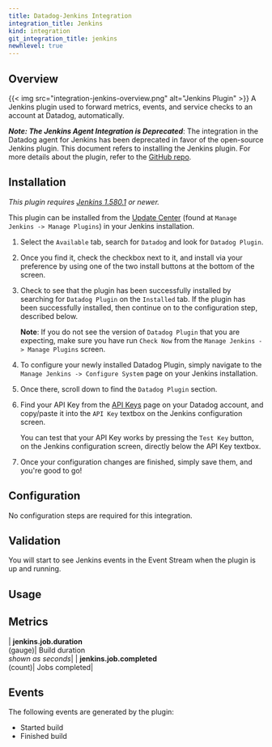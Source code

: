 ```yaml
---
title: Datadog-Jenkins Integration
integration_title: Jenkins
kind: integration
git_integration_title: jenkins
newhlevel: true
---
```


## Overview

{{< img src="integration-jenkins-overview.png" alt="Jenkins Plugin" >}}
A Jenkins plugin used to forward metrics, events, and service checks to an account at Datadog, automatically.

***Note: The Jenkins Agent Integration is Deprecated***: The integration in the Datadog agent for Jenkins has been deprecated in favor of the open-source Jenkins plugin. This document refers to installing the Jenkins plugin. For more details about the plugin, refer to the [GitHub repo](https://github.com/DataDog/jenkins-datadog-plugin).

## Installation

_This plugin requires [Jenkins 1.580.1](http://updates.jenkins-ci.org/download/war/1.580.1/jenkins.war) or newer._

This plugin can be installed from the [Update Center](https://wiki.jenkins-ci.org/display/JENKINS/Plugins#Plugins-Howtoinstallplugins) (found at `Manage Jenkins -> Manage Plugins`) in your Jenkins installation.

1.  Select the `Available` tab, search for `Datadog` and look for `Datadog Plugin`.
1.  Once you find it, check the checkbox next to it, and install via your preference by using one of the two install buttons at the bottom of the screen.
1.  Check to see that the plugin has been successfully installed by searching for `Datadog Plugin` on the `Installed` tab. If the plugin has been successfully installed, then continue on to the configuration step, described below.

    **Note**: If you do not see the version of `Datadog Plugin` that you are expecting, make sure you have run `Check Now` from the `Manage Jenkins -> Manage Plugins` screen.

1.  To configure your newly installed Datadog Plugin, simply navigate to the `Manage Jenkins -> Configure System` page on your Jenkins installation.
1.  Once there, scroll down to find the `Datadog Plugin` section.
1.  Find your API Key from the [API Keys](https://app.datadoghq.com/account/settings#api) page on your Datadog account, and copy/paste it into the `API Key` textbox on the Jenkins configuration screen.

    You can test that your API Key works by pressing the `Test Key` button, on the Jenkins configuration screen, directly below the API Key textbox.

1.  Once your configuration changes are finished, simply save them, and you're good to go!

## Configuration

No configuration steps are required for this integration.

## Validation

You will start to see Jenkins events in the Event Stream when the plugin is up and running.

## Usage

## Metrics

| **jenkins.job.duration**<br/>(gauge)| Build duration <br/>*shown as seconds*|
| **jenkins.job.completed**<br/>(count)| Jobs completed|


## Events

The following events are generated by the plugin:

* Started build
* Finished build

